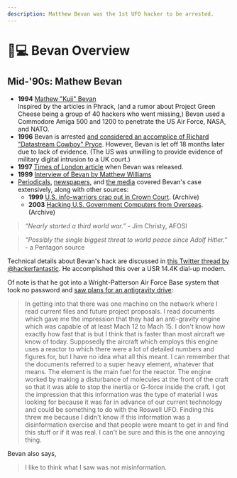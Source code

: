 ```yaml
---
description: Matthew Bevan was the 1st UFO hacker to be arrested.
---
```


# 👩💻 Bevan Overview

## Mid-'90s: Mathew Bevan

* **1994** [Mathew "Kuji" Bevan](https://en.wikipedia.org/wiki/Mathew\_Bevan)\
  Inspired by the articles in Phrack, (and a rumor about Project Green Cheese being a group of 40 hackers who went missing,) Bevan used a Commodore Amiga 500 and 1200 to penetrate the US Air Force, NASA, and NATO.
* **1996** Bevan is arrested [and considered an accomplice of Richard "Datastream Cowboy" Pryce](https://irp.fas.org/congress/1996\_hr/s960605b.htm). However, Bevan is let off 18 months later due to lack of evidence. (The US was unwilling to provide evidence of military digital intrusion to a UK court.) &#x20;
* **1997** [Times of London article](https://web.archive.org/web/20001214002200/http://www.ufomind.com/ufo/updates/1997/nov/m24-016.shtml) when Bevan was released.
* **1999** [Interview of Bevan by Matthew Williams](https://www.bibliotecapleyades.net/ciencia/secret\_projects/project159.htm)
* [Periodicals](http://www.kujimedia.com/gallery/), [newspapers](https://www.kujimedia.com/tag/kuji/page/4/), and [the media](http://www.kujimedia.com/musings/) covered Bevan's case extensively, along with other  sources: &#x20;
  * **1999** [U.S. info-warriors crap out in Crown Court](http://web.archive.org/web/19990508120956/http://www.soci.niu.edu/\~crypt/other/afosi.htm). (Archive) &#x20;
  * **2003** [Hacking U.S. Government Computers from Overseas](http://web.archive.org/web/20030306080356/http://www.wasc.noaa.gov/wrso/security\_guide/hacking.htm). (Archive) &#x20;

> _“Nearly started a third world war.”_ - Jim Christy, AFOSI

> _“Possibly the single biggest threat to world peace since Adolf Hitler.” -_ a Pentagon source

Technical details about Bevan's hack are discussed in [this Twitter thread by @hackerfantastic](https://web.archive.org/web/20220519145556/https://twitter.com/hackerfantastic/status/1527301954208092160). He accomplished this over a USR 14.4K dial-up modem.

Of note is that he got into a Wright-Patterson Air Force Base system that took no password and [saw plans for an antigravity drive](https://web.archive.org/web/20010306071223/http://www.artgomperz.com/a1998/jan/wpafb.html): &#x20;

> In getting into that there was one machine on the network where I read current files and future project proposals. I read documents which gave me the impression that they had an anti-gravity engine which was capable of at least Mach 12 to Mach 15. I don't know how exactly how fast that is but I think that is faster than most aircraft we know of today. Supposedly the aircraft which employs this engine uses a reactor to which there were a lot of detailed numbers and figures for, but I have no idea what all this meant. I can remember that the documents referred to a super heavy element, whatever that means. The element is the main fuel for the reactor. The engine worked by making a disturbance of molecules at the front of the craft so that it was able to stop the inertia or G-force inside the craft. I got the impression that this information was the type of material I was looking for because it was far in advance of our current technology and could be something to do with the Roswell UFO. Finding this threw me because I didn't know if this information was a disinformation exercise and that people were meant to get in and find this stuff or if it was real. I can't be sure and this is the one annoying thing. &#x20;

Bevan also says, &#x20;

> I like to think what I saw was not misinformation. &#x20;
